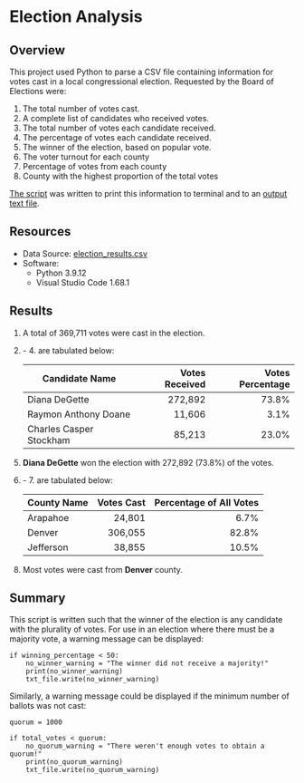 # Election Analysis

## Overview
This project used Python to parse a CSV file containing information for votes cast in a local congressional election. Requested by the Board of Elections were:

1. The total number of votes cast.
2. A complete list of candidates who received votes.
3. The total number of votes each candidate received.
4. The percentage of votes each candidate received.
5. The winner of the election, based on popular vote.
6. The voter turnout for each county
7. Percentage of votes from each county
8. County with the highest proportion of the total votes


[The script](./PyPoll_Challenge.py) was written to print this information to terminal and to an [output text file](./analysis/election_analysis.txt).

## Resources
- Data Source: [election_results.csv](./Resources/election_results.csv)
- Software:
  - Python 3.9.12
  - Visual Studio Code 1.68.1

## Results
1. A total of 369,711 votes were cast in the election.

2. \- 4. are tabulated below:

    | Candidate Name | Votes Received | Votes Percentage |
    | -------------- | -------------: | ---------------: |
    | Diana DeGette | 272,892 | 73.8% |
    | Raymon Anthony Doane | 11,606 | 3.1% | 
    | Charles Casper Stockham | 85,213 | 23.0% |

<!-- start new numbered list -->

5. **Diana DeGette** won the election with 272,892 (73.8%) of the votes.

6. \- 7. are tabulated below:

    | County Name | Votes Cast | Percentage of All Votes|
    | ----------- | ---------: | ---------------------: |
    | Arapahoe | 24,801 | 6.7% |
    | Denver | 306,055 | 82.8% |
    | Jefferson | 38,855 | 10.5% |

<!-- -->

8. Most votes were cast from **Denver** county.

## Summary

This script is written such that the winner of the election is any candidate with the plurality of votes. For use in an election where there must be a majority vote, a warning message can be displayed:

```
if winning_percentage < 50:
    no_winner_warning = "The winner did not receive a majority!"
    print(no_winner_warning)
    txt_file.write(no_winner_warning)
```
Similarly, a warning message could be displayed if the minimum number of ballots was not cast:

```
quorum = 1000

if total_votes < quorum:
    no_quorum_warning = "There weren't enough votes to obtain a quorum!"
    print(no_quorum_warning)
    txt_file.write(no_quorum_warning)
```